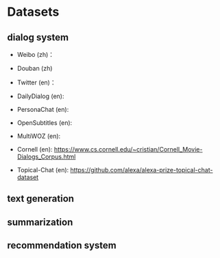 # Datasets

## dialog system

- Weibo (zh)：

- Douban (zh)

- Twitter (en)：

- DailyDialog (en):

- PersonaChat (en):

- OpenSubtitles (en):

- MultiWOZ (en):

- Cornell (en): https://www.cs.cornell.edu/~cristian/Cornell_Movie-Dialogs_Corpus.html

- Topical-Chat (en): https://github.com/alexa/alexa-prize-topical-chat-dataset


## text generation

## summarization

## recommendation system
